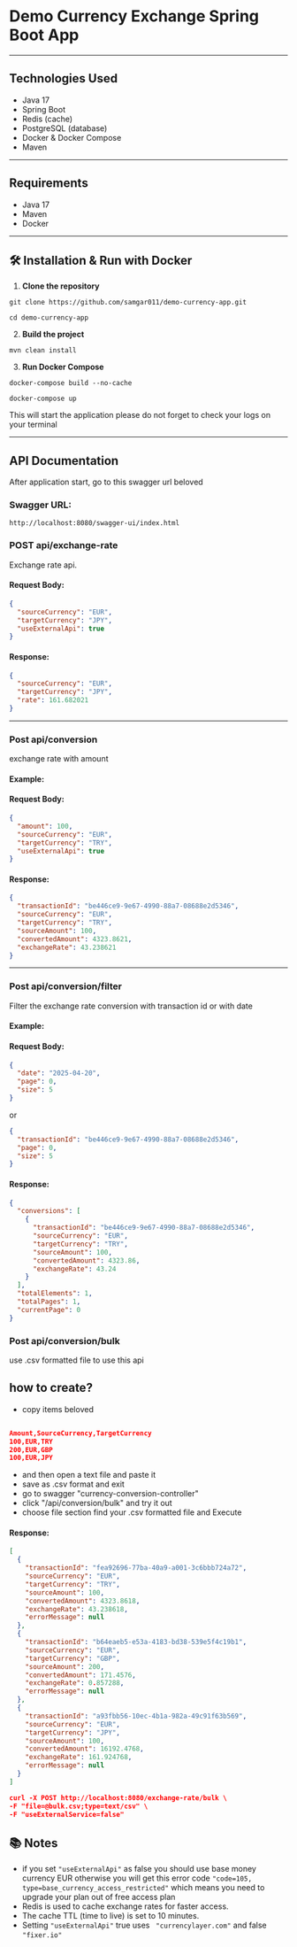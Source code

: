 # Demo Currency Exchange Spring Boot App
---

## Technologies Used
- Java 17
- Spring Boot
- Redis (cache)
- PostgreSQL (database)
- Docker & Docker Compose
- Maven
---

##  Requirements
- Java 17
- Maven
- Docker

---

## 🛠️ Installation & Run with Docker

1. **Clone the repository**
```
git clone https://github.com/samgar011/demo-currency-app.git
```
```
cd demo-currency-app
```

2. **Build the project**
```
mvn clean install
```

3. **Run Docker Compose**
```
docker-compose build --no-cache
```
```
docker-compose up
```

This will start the application please do not forget to check your logs on your terminal

---

##  API Documentation
After application start, go to this swagger url beloved
### Swagger URL:
```
http://localhost:8080/swagger-ui/index.html
```

###  POST api/exchange-rate
Exchange rate api.

#### Request Body:
```json
{
  "sourceCurrency": "EUR",
  "targetCurrency": "JPY",
  "useExternalApi": true
}
```

#### Response:
```json
{
  "sourceCurrency": "EUR",
  "targetCurrency": "JPY",
  "rate": 161.682021
}
```

---

###  Post api/conversion
exchange rate with amount

#### Example:
#### Request Body:
```json
{
  "amount": 100,
  "sourceCurrency": "EUR",
  "targetCurrency": "TRY",
  "useExternalApi": true
}
```

#### Response:
```json
{
  "transactionId": "be446ce9-9e67-4990-88a7-08688e2d5346",
  "sourceCurrency": "EUR",
  "targetCurrency": "TRY",
  "sourceAmount": 100,
  "convertedAmount": 4323.8621,
  "exchangeRate": 43.238621
}
```

---

###  Post api/conversion/filter
Filter the exchange rate conversion with transaction id or with date

#### Example:
#### Request Body:
```json
{
  "date": "2025-04-20",
  "page": 0,
  "size": 5
}
```
or
```json
{
  "transactionId": "be446ce9-9e67-4990-88a7-08688e2d5346",
  "page": 0,
  "size": 5
}
```

#### Response:
```json
{
  "conversions": [
    {
      "transactionId": "be446ce9-9e67-4990-88a7-08688e2d5346",
      "sourceCurrency": "EUR",
      "targetCurrency": "TRY",
      "sourceAmount": 100,
      "convertedAmount": 4323.86,
      "exchangeRate": 43.24
    }
  ],
  "totalElements": 1,
  "totalPages": 1,
  "currentPage": 0
}
```
###  Post api/conversion/bulk
use .csv formatted file to use this api 
##  how to create?
- copy items beloved
```json

Amount,SourceCurrency,TargetCurrency
100,EUR,TRY
200,EUR,GBP
100,EUR,JPY

```
- and then open a text file and paste it
- save as .csv format and exit
-  go to swagger "currency-conversion-controller"
- click "/api/conversion/bulk" and try it out 
-  choose file section find your .csv formatted file and Execute

#### Response:
```json
[
  {
    "transactionId": "fea92696-77ba-40a9-a001-3c6bbb724a72",
    "sourceCurrency": "EUR",
    "targetCurrency": "TRY",
    "sourceAmount": 100,
    "convertedAmount": 4323.8618,
    "exchangeRate": 43.238618,
    "errorMessage": null
  },
  {
    "transactionId": "b64eaeb5-e53a-4183-bd38-539e5f4c19b1",
    "sourceCurrency": "EUR",
    "targetCurrency": "GBP",
    "sourceAmount": 200,
    "convertedAmount": 171.4576,
    "exchangeRate": 0.857288,
    "errorMessage": null
  },
  {
    "transactionId": "a93fbb56-10ec-4b1a-982a-49c91f63b569",
    "sourceCurrency": "EUR",
    "targetCurrency": "JPY",
    "sourceAmount": 100,
    "convertedAmount": 16192.4768,
    "exchangeRate": 161.924768,
    "errorMessage": null
  }
]
```
```json
curl -X POST http://localhost:8080/exchange-rate/bulk \
-F "file=@bulk.csv;type=text/csv" \
-F "useExternalService=false"
```


## 📚 Notes
- if you set ``` "useExternalApi" ``` as false you should use base money currency EUR otherwise you will get this error code ``` "code=105, type=base_currency_access_restricted" ``` which means you need to upgrade your plan out of free access plan
- Redis is used to cache exchange rates for faster access.
- The cache TTL (time to live) is set to 10 minutes.
- Setting ``` "useExternalApi" ``` true uses ```  "currencylayer.com" ``` and false ``` "fixer.io" ``` 




